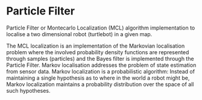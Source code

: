 # Particle Filter

Particle Filter or Montecarlo Localization (MCL) algorithm implementation to localise a two dimensional robot (turtlebot) in a given map.

The MCL localization is an implementation of the Markovian localisation problem where the involved probability density functions are represented through samples (particles) and the Bayes filter is implemented through the Particle Filter. Markov localisation addresses the problem of state estimation from sensor data. Markov localization is a probabilistic algorithm: Instead of maintaining a single hypothesis as to where in the world a robot might be, Markov localization maintains a probability distribution over the space of all such hypotheses.


